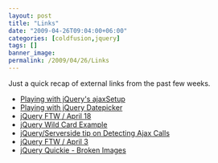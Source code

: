 ```yaml
---
layout: post
title: "Links"
date: "2009-04-26T09:04:00+06:00"
categories: [coldfusion,jquery]
tags: []
banner_image: 
permalink: /2009/04/26/Links
---
```


Just a quick recap of external links from the past few weeks.

<ul>
<li><a href="http://www.insideria.com/2009/04/playing-with-jquerys-ajaxsetup.html">Playing with jQuery's ajaxSetup</a></li>
<li><a href="http://www.alagad.com/go/blog-entry/playing-with-jquery-datepicker">Playing with jQuery Datepicker</a></li>
<li><a href="http://www.insideria.com/2009/04/jquery-ftw-for-april-18-2009.html">jQuery FTW / April 18</a></li>
<li><a href="http://www.insideria.com/2009/04/jquery-wild-card-example.html">jQuery Wild Card Example</a></li>
<li><a href="http://www.insideria.com/2009/04/jqueryserver-side-tip-on-detec.html">jQuery/Serverside tip on Detecting Ajax Calls</a></li>
<li><a href="http://www.insideria.com/2009/04/jquery-ftw-for-april-3-2009.html">jQuery FTW / April 3</a></li>
<li><a href="http://www.insideria.com/2009/03/jquery-quickie---broken-images.html">jQuery Quickie - Broken Images</a></li>
</ul>